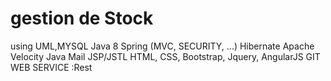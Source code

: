 # gestion de Stock

using UML,MYSQL
Java 8
Spring (MVC, SECURITY, ...)
Hibernate
Apache Velocity
Java Mail
JSP/JSTL
HTML, CSS, Bootstrap, Jquery, AngularJS
GIT
WEB SERVICE :Rest
